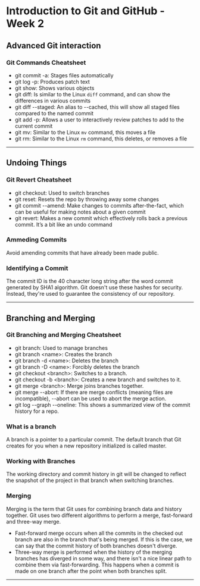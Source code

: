 # Introduction to Git and GitHub - Week 2

## Advanced Git interaction

### Git Commands Cheatsheet

* git commit -a: Stages files automatically
* git log -p: Produces patch text
* git show: Shows various objects
* git diff: Is similar to the Linux `diff` command, and can show the differences in various commits
* git diff --staged: An alias to --cached, this will show all staged files compared to the named commit
* git add -p: Allows a user to interactively review patches to add to the current commit
* git mv: Similar to the Linux `mv` command, this moves a file
* git rm: Similar to the Linux `rm` command, this deletes, or removes a file

---

## Undoing Things

### Git Revert Cheatsheet

* git checkout: Used to switch branches
* git reset: Resets the repo by throwing away some changes
* git commit --amend: Make changes to commits after-the-fact, which can be useful for making notes about a given commit
* git revert:  Makes a new commit which effectively rolls back a previous commit. It’s a bit like an undo command

### Ammeding Commits

Avoid amending commits that have already been made public.

### Identifying a Commit

The commit ID is the 40 character long string after the word commit generated by SHA1 algorithm. Git doesn't use these hashes for security. Instead, they're used to guarantee the consistency of our repository.

---

## Branching and Merging

### Git Branching and Merging Cheatsheet

* git branch:  Used to manage branches
* git branch \<name>: Creates the branch
* git branch -d \<name>: Deletes the branch
* git branch -D \<name>: Forcibly deletes the branch
* git checkout \<branch>: Switches to a branch.
* git checkout -b \<branch>: Creates a new branch and switches to it.
* git merge \<branch>: Merge joins branches together.
* git merge --abort: If there are merge conflicts (meaning files are incompatible), --abort can be used to abort the merge action.
* git log --graph --oneline: This shows a summarized view of the commit history for a repo.

### What is a branch

A branch is a pointer to a particular commit. The default branch that Git creates for you when a new repository initialized is called master.

### Working with Branches

The working directory and commit history in git will be changed to reflect the snapshot of the project in that branch when switching branches.

### Merging

Merging is the term that Git uses for combining branch data and history together. Git uses two different algorithms to perform a merge, fast-forward and three-way merge.

* Fast-forward merge occurs when all the commits in the checked out branch are also in the branch that's being merged. If this is the case, we can say that the commit history of both branches doesn't diverge.
* Three-way merge is performed when the history of the merging branches has diverged in some way, and there isn't a nice linear path to combine them via fast-forwarding. This happens when a commit is made on one branch after the point when both branches split.

---
